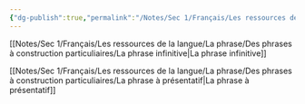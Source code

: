 ```yaml
---
{"dg-publish":true,"permalink":"/Notes/Sec 1/Français/Les ressources de la langue/La phrase/Des phrases à construction particuliaires/"}
---
```



[[Notes/Sec 1/Français/Les ressources de la langue/La phrase/Des phrases à construction particuliaires/La phrase infinitive\|La phrase infinitive]]

[[Notes/Sec 1/Français/Les ressources de la langue/La phrase/Des phrases à construction particuliaires/La phrase à présentatif\|La phrase à présentatif]]